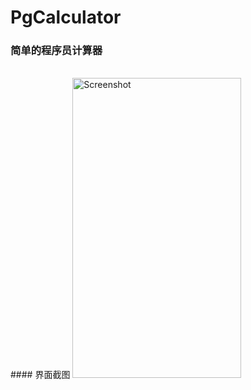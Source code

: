 # PgCalculator
### 简单的程序员计算器
</br>
#### 界面截图 
<img src="https://raw.githubusercontent.com/sohnyi/Rescources/master/images/PgCalcultor/Screenshot_20161028-170840.png" width = "270" height = "480" alt="Screenshot"/>
